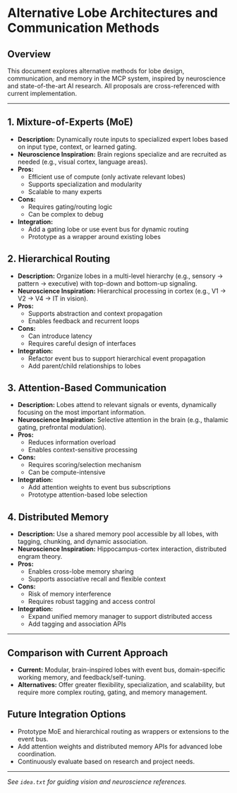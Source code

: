 # Alternative Lobe Architectures and Communication Methods

## Overview
This document explores alternative methods for lobe design, communication, and memory in the MCP system, inspired by neuroscience and state-of-the-art AI research. All proposals are cross-referenced with current implementation.

---

## 1. Mixture-of-Experts (MoE)
- **Description:** Dynamically route inputs to specialized expert lobes based on input type, context, or learned gating.
- **Neuroscience Inspiration:** Brain regions specialize and are recruited as needed (e.g., visual cortex, language areas).
- **Pros:**
  - Efficient use of compute (only activate relevant lobes)
  - Supports specialization and modularity
  - Scalable to many experts
- **Cons:**
  - Requires gating/routing logic
  - Can be complex to debug
- **Integration:**
  - Add a gating lobe or use event bus for dynamic routing
  - Prototype as a wrapper around existing lobes

## 2. Hierarchical Routing
- **Description:** Organize lobes in a multi-level hierarchy (e.g., sensory → pattern → executive) with top-down and bottom-up signaling.
- **Neuroscience Inspiration:** Hierarchical processing in cortex (e.g., V1 → V2 → V4 → IT in vision).
- **Pros:**
  - Supports abstraction and context propagation
  - Enables feedback and recurrent loops
- **Cons:**
  - Can introduce latency
  - Requires careful design of interfaces
- **Integration:**
  - Refactor event bus to support hierarchical event propagation
  - Add parent/child relationships to lobes

## 3. Attention-Based Communication
- **Description:** Lobes attend to relevant signals or events, dynamically focusing on the most important information.
- **Neuroscience Inspiration:** Selective attention in the brain (e.g., thalamic gating, prefrontal modulation).
- **Pros:**
  - Reduces information overload
  - Enables context-sensitive processing
- **Cons:**
  - Requires scoring/selection mechanism
  - Can be compute-intensive
- **Integration:**
  - Add attention weights to event bus subscriptions
  - Prototype attention-based lobe selection

## 4. Distributed Memory
- **Description:** Use a shared memory pool accessible by all lobes, with tagging, chunking, and dynamic association.
- **Neuroscience Inspiration:** Hippocampus-cortex interaction, distributed engram theory.
- **Pros:**
  - Enables cross-lobe memory sharing
  - Supports associative recall and flexible context
- **Cons:**
  - Risk of memory interference
  - Requires robust tagging and access control
- **Integration:**
  - Expand unified memory manager to support distributed access
  - Add tagging and association APIs

---

## Comparison with Current Approach
- **Current:** Modular, brain-inspired lobes with event bus, domain-specific working memory, and feedback/self-tuning.
- **Alternatives:** Offer greater flexibility, specialization, and scalability, but require more complex routing, gating, and memory management.

## Future Integration Options
- Prototype MoE and hierarchical routing as wrappers or extensions to the event bus.
- Add attention weights and distributed memory APIs for advanced lobe coordination.
- Continuously evaluate based on research and project needs.

---

*See `idea.txt` for guiding vision and neuroscience references.* 